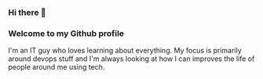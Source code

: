 ### Hi there 👋

### Welcome to my Github profile

I'm an IT guy who loves learning about everything. My focus is primarily around devops stuff and I'm always looking at how I can improves the life of people around me using tech.  

<!--
**GabrielJean/GabrielJean** is a ✨ _special_ ✨ repository because its `README.md` (this file) appears on your GitHub profile.

Here are some ideas to get you started:

- 🔭 I’m currently working on ...
- 🌱 I’m currently learning ...
- 👯 I’m looking to collaborate on ...
- 🤔 I’m looking for help with ...
- 💬 Ask me about ...
- 📫 How to reach me: ...
- 😄 Pronouns: ...
- ⚡ Fun fact: ...
-->
